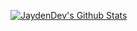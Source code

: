 [![JaydenDev's Github Stats](https://github-readme-stats.vercel.app/api?username=JaydenDev)](https://jtechnologies.xyz)
